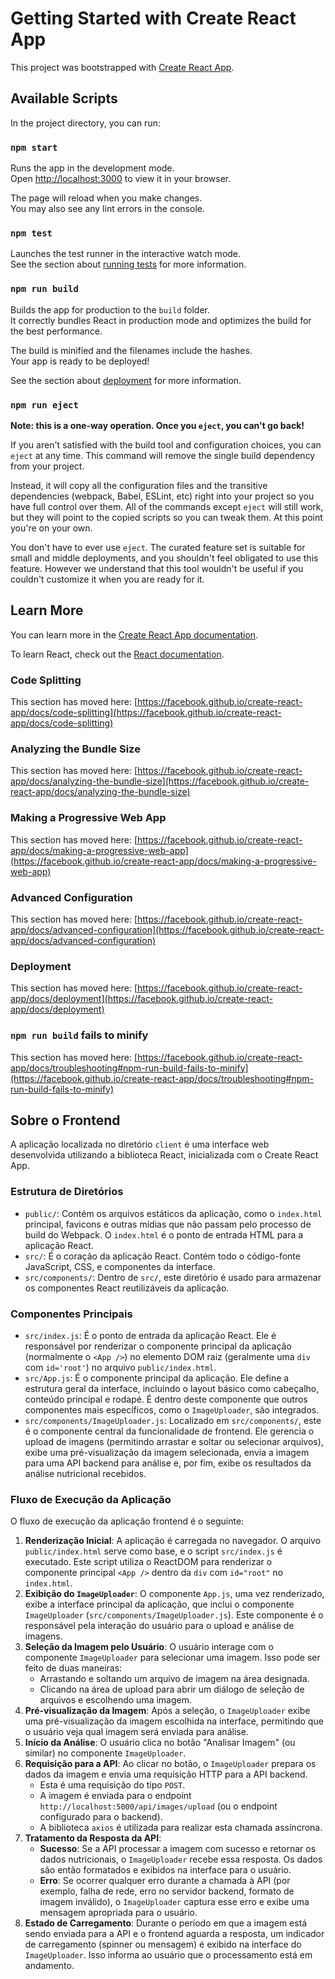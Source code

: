 # Getting Started with Create React App

This project was bootstrapped with [Create React App](https://github.com/facebook/create-react-app).

## Available Scripts

In the project directory, you can run:

### `npm start`

Runs the app in the development mode.\
Open [http://localhost:3000](http://localhost:3000) to view it in your browser.

The page will reload when you make changes.\
You may also see any lint errors in the console.

### `npm test`

Launches the test runner in the interactive watch mode.\
See the section about [running tests](https://facebook.github.io/create-react-app/docs/running-tests) for more information.

### `npm run build`

Builds the app for production to the `build` folder.\
It correctly bundles React in production mode and optimizes the build for the best performance.

The build is minified and the filenames include the hashes.\
Your app is ready to be deployed!

See the section about [deployment](https://facebook.github.io/create-react-app/docs/deployment) for more information.

### `npm run eject`

**Note: this is a one-way operation. Once you `eject`, you can't go back!**

If you aren't satisfied with the build tool and configuration choices, you can `eject` at any time. This command will remove the single build dependency from your project.

Instead, it will copy all the configuration files and the transitive dependencies (webpack, Babel, ESLint, etc) right into your project so you have full control over them. All of the commands except `eject` will still work, but they will point to the copied scripts so you can tweak them. At this point you're on your own.

You don't have to ever use `eject`. The curated feature set is suitable for small and middle deployments, and you shouldn't feel obligated to use this feature. However we understand that this tool wouldn't be useful if you couldn't customize it when you are ready for it.

## Learn More

You can learn more in the [Create React App documentation](https://facebook.github.io/create-react-app/docs/getting-started).

To learn React, check out the [React documentation](https://reactjs.org/).

### Code Splitting

This section has moved here: [https://facebook.github.io/create-react-app/docs/code-splitting](https://facebook.github.io/create-react-app/docs/code-splitting)

### Analyzing the Bundle Size

This section has moved here: [https://facebook.github.io/create-react-app/docs/analyzing-the-bundle-size](https://facebook.github.io/create-react-app/docs/analyzing-the-bundle-size)

### Making a Progressive Web App

This section has moved here: [https://facebook.github.io/create-react-app/docs/making-a-progressive-web-app](https://facebook.github.io/create-react-app/docs/making-a-progressive-web-app)

### Advanced Configuration

This section has moved here: [https://facebook.github.io/create-react-app/docs/advanced-configuration](https://facebook.github.io/create-react-app/docs/advanced-configuration)

### Deployment

This section has moved here: [https://facebook.github.io/create-react-app/docs/deployment](https://facebook.github.io/create-react-app/docs/deployment)

### `npm run build` fails to minify

This section has moved here: [https://facebook.github.io/create-react-app/docs/troubleshooting#npm-run-build-fails-to-minify](https://facebook.github.io/create-react-app/docs/troubleshooting#npm-run-build-fails-to-minify)

## Sobre o Frontend

A aplicação localizada no diretório `client` é uma interface web desenvolvida utilizando a biblioteca React, inicializada com o Create React App.

### Estrutura de Diretórios

*   `public/`: Contém os arquivos estáticos da aplicação, como o `index.html` principal, favicons e outras mídias que não passam pelo processo de build do Webpack. O `index.html` é o ponto de entrada HTML para a aplicação React.
*   `src/`: É o coração da aplicação React. Contém todo o código-fonte JavaScript, CSS, e componentes da interface.
*   `src/components/`: Dentro de `src/`, este diretório é usado para armazenar os componentes React reutilizáveis da aplicação.

### Componentes Principais

*   `src/index.js`: É o ponto de entrada da aplicação React. Ele é responsável por renderizar o componente principal da aplicação (normalmente o `<App />`) no elemento DOM raiz (geralmente uma `div` com `id='root'`) no arquivo `public/index.html`.
*   `src/App.js`: É o componente principal da aplicação. Ele define a estrutura geral da interface, incluindo o layout básico como cabeçalho, conteúdo principal e rodapé. É dentro deste componente que outros componentes mais específicos, como o `ImageUploader`, são integrados.
*   `src/components/ImageUploader.js`: Localizado em `src/components/`, este é o componente central da funcionalidade de frontend. Ele gerencia o upload de imagens (permitindo arrastar e soltar ou selecionar arquivos), exibe uma pré-visualização da imagem selecionada, envia a imagem para uma API backend para análise e, por fim, exibe os resultados da análise nutricional recebidos.

### Fluxo de Execução da Aplicação

O fluxo de execução da aplicação frontend é o seguinte:

1.  **Renderização Inicial**: A aplicação é carregada no navegador. O arquivo `public/index.html` serve como base, e o script `src/index.js` é executado. Este script utiliza o ReactDOM para renderizar o componente principal `<App />` dentro da `div` com `id="root"` no `index.html`.
2.  **Exibição do `ImageUploader`**: O componente `App.js`, uma vez renderizado, exibe a interface principal da aplicação, que inclui o componente `ImageUploader` (`src/components/ImageUploader.js`). Este componente é o responsável pela interação do usuário para o upload e análise de imagens.
3.  **Seleção da Imagem pelo Usuário**: O usuário interage com o componente `ImageUploader` para selecionar uma imagem. Isso pode ser feito de duas maneiras:
    *   Arrastando e soltando um arquivo de imagem na área designada.
    *   Clicando na área de upload para abrir um diálogo de seleção de arquivos e escolhendo uma imagem.
4.  **Pré-visualização da Imagem**: Após a seleção, o `ImageUploader` exibe uma pré-visualização da imagem escolhida na interface, permitindo que o usuário veja qual imagem será enviada para análise.
5.  **Início da Análise**: O usuário clica no botão "Analisar Imagem" (ou similar) no componente `ImageUploader`.
6.  **Requisição para a API**: Ao clicar no botão, o `ImageUploader` prepara os dados da imagem e envia uma requisição HTTP para a API backend.
    *   Esta é uma requisição do tipo `POST`.
    *   A imagem é enviada para o endpoint `http://localhost:5000/api/images/upload` (ou o endpoint configurado para o backend).
    *   A biblioteca `axios` é utilizada para realizar esta chamada assíncrona.
7.  **Tratamento da Resposta da API**:
    *   **Sucesso**: Se a API processar a imagem com sucesso e retornar os dados nutricionais, o `ImageUploader` recebe essa resposta. Os dados são então formatados e exibidos na interface para o usuário.
    *   **Erro**: Se ocorrer qualquer erro durante a chamada à API (por exemplo, falha de rede, erro no servidor backend, formato de imagem inválido), o `ImageUploader` captura esse erro e exibe uma mensagem apropriada para o usuário.
8.  **Estado de Carregamento**: Durante o período em que a imagem está sendo enviada para a API e o frontend aguarda a resposta, um indicador de carregamento (spinner ou mensagem) é exibido na interface do `ImageUploader`. Isso informa ao usuário que o processamento está em andamento.
